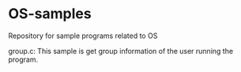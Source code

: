 # OS-samples
Repository for sample programs related to OS

group.c: This sample is get group information of the user running the program.

